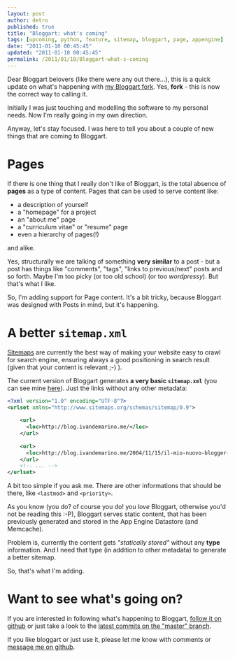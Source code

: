 ```yaml
---
layout: post
author: detro
published: true
title: "Bloggart: what's coming"
tags: [upcoming, python, feature, sitemap, bloggart, page, appengine]
date: "2011-01-10 00:45:45"
updated: "2011-01-10 00:45:45"
permalink: /2011/01/10/Bloggart-what-s-coming
---
```


Dear Bloggart belovers (like there were any out there...), this is a quick update on what's happening with [my Bloggart fork](https://github.com/detro/bloggart). Yes, **fork** - this is now the correct way to calling it.

Initially I was just touching and modelling the software to my personal needs. Now I'm really going in my own direction.

Anyway, let's stay focused. I was here to tell you about a couple of new things that are coming to Bloggart.

# Pages
If there is one thing that I really don't like of Bloggart, is the total absence of **pages** as a type of content. Pages that can be used to serve content like:

* a description of yourself
* a "homepage" for a project
* an "about me" page
* a "curriculum vitae" or "resume" page
* even a hierarchy of pages(!)

and alike.

Yes, structurally we are talking of something **very similar** to a post - but a post has things like "comments", "tags", "links to previous/next" posts and so forth. Maybe I'm too picky (or too old school) (or too _wordpressy_). But that's what I like.

So, I'm adding support for Page content. It's a bit tricky, because Bloggart was designed with Posts in mind, but it's happening.

# A better `sitemap.xml`
[Sitemaps](http://en.wikipedia.org/wiki/Sitemaps) are currently the best way of making your website easy to crawl for search engine, ensuring always a good positioning in search result (given that your content is relevant ;-) ).

The current version of Bloggart generates **a very basic `sitemap.xml`** (you can see mine [here](http://blog.ivandemarino.me/sitemap.xml)). Just the links without any other metadata:


```xml
<?xml version="1.0" encoding="UTF-8"?> 
<urlset xmlns="http://www.sitemaps.org/schemas/sitemap/0.9"> 
  
    <url> 
      <loc>http://blog.ivandemarino.me/</loc> 
    </url> 
  
    <url> 
      <loc>http://blog.ivandemarino.me/2004/11/15/il-mio-nuovo-blogger-my-new-blogger/</loc> 
    </url> 
    <!-- ... -->
</urlset>
```


A bit too simple if you ask me. There are other informations that should be there, like `<lastmod>` and `<priority>`.

As you know (you do? of course you do! you _love_ Bloggart, otherwise you'd not be reading this :-P), Bloggart serves static content, that has been previously generated and stored in the App Engine Datastore (and Memcache).

Problem is, currently the content gets _"statically stored"_ without any **type** information. And I need that type (in addition to other metadata) to generate a better sitemap.

So, that's what I'm adding.

# Want to see what's going on?
If you are interested in following what's happening to Bloggart, [follow it on github](https://github.com/detro/bloggart) or just take a look to the [latest commits on the "master" branch](https://github.com/detro/bloggart/commits/master).

If you like bloggart or just use it, please let me know with comments or [message me on github](https://github.com/inbox/new/detro).
